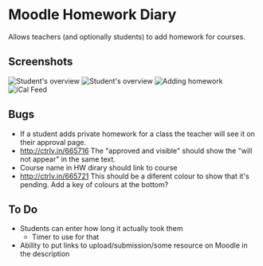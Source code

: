 # Moodle Homework Diary

Allows teachers (and optionally students) to add homework for courses.

## Screenshots
![Student's overview](https://www.classroomtechtools.com/assets/img/moodle-plugin-screenshots/block_homework/1.png)
![Student's overview](https://www.classroomtechtools.com/assets/img/moodle-plugin-screenshots/block_homework/2.png)
![Adding homework](https://www.classroomtechtools.com/assets/img/moodle-plugin-screenshots/block_homework/3.png)
![iCal Feed](https://www.classroomtechtools.com/assets/img/moodle-plugin-screenshots/block_homework/4.png)

## Bugs
* If a student adds private homework for a class the teacher will see it on their approval page.
* http://ctrlv.in/665716 The "approved and visible" should show the "will not appear" in the same text.
* Course name in HW dirary should link to course
* http://ctrlv.in/665721 This should be a diferent colour to show that it's pending. Add a key of colours at the bottom?

## To Do
* Students can enter how long it actually took them
    * Timer to use for that
* Ability to put links to upload/submission/some resource on Moodle in the description
